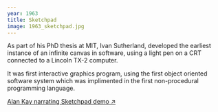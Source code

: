 ```yaml
---
year: 1963
title: Sketchpad
image: 1963_sketchpad.jpg
---
```


As part of his PhD thesis at MIT, Ivan Sutherland, developed the earliest
instance of an infinite canvas in software, using a light pen on a CRT connected
to a Lincoln TX-2 computer.

It was first interactive graphics program, using the first object oriented
software system which was implimented in the first non-procedural programming
language.

<a href="https://archive.org/details/AlanKeyD1987" target="_blank">Alan Kay
narrating Sketchpad demo ↗</a>
